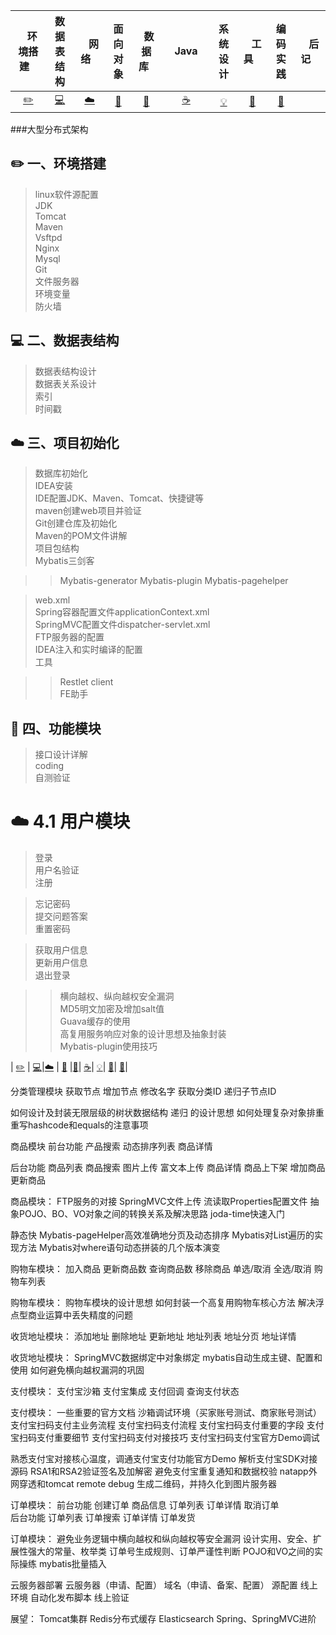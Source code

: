 <!--| Ⅰ | Ⅱ | Ⅲ | Ⅳ | Ⅴ | Ⅵ | Ⅶ | Ⅷ | Ⅸ | Ⅹ |
| :--------: | :---------: | :---------: | :---------: | :---------: | :---------:| :---------: | :-------: | :-------:| :------:|
| 环境搭建[:pencil2:](#pencil2-环境搭建) | 数据表结构[:computer:](#computer-数据表结构)|网络[:cloud:](#cloud-网络) | 面向对象[:art:](#art-面向对象) |数据库[:floppy_disk:](#floppy_disk-数据库)| Java [:coffee:](#coffee-java)| 系统设计[:bulb:](#bulb-系统设计)| 工具[:wrench:](#wrench-工具)| 编码实践[:watermelon:](#watermelon-编码实践)| 后记[:memo:](#memo-后记) | -->

| &nbsp;&nbsp;&nbsp;环境搭建&nbsp;&nbsp;&nbsp; | 数据表结构 | &nbsp;&nbsp;&nbsp;网络&nbsp;&nbsp;&nbsp; | 面向对象 | &nbsp;&nbsp;数据库&nbsp;&nbsp; | &nbsp;&nbsp;&nbsp;Java&nbsp;&nbsp;&nbsp; | 系统设计 | &nbsp;&nbsp;&nbsp;工具&nbsp;&nbsp;&nbsp; | 编码实践 |&nbsp;&nbsp;&nbsp;后记&nbsp;&nbsp;&nbsp; |  
| :--------: | :---------: | :---------: | :---------: | :---------: | :---------:| :---------: | :-------: | :-------:| :------:|
| [:pencil2:](#pencil2-环境搭建) | [:computer:](#computer-数据表结构)|[:cloud:](#cloud-网络) | [:art:](#art-面向对象) |[:floppy_disk:](#floppy_disk-数据库)|  [:coffee:](#coffee-java)| [:bulb:](#bulb-系统设计)| [:wrench:](#wrench-工具)| [:watermelon:](#watermelon-编码实践)| 


###大型分布式架构

## :pencil2: 一、环境搭建
> linux软件源配置</br>
> JDK</br>
> Tomcat</br>
> Maven</br>
> Vsftpd</br>
> Nginx</br>
> Mysql</br>
> Git</br>
> 文件服务器</br>
> 环境变量</br>
> 防火墙</br>

## :computer: 二、数据表结构
> 数据表结构设计</br>
> 数据表关系设计</br>
> 索引</br>
> 时间戳</br>

## :cloud: 三、项目初始化

> 数据库初始化</br>
> IDEA安装</br>
> IDE配置JDK、Maven、Tomcat、快捷键等</br>
> maven创建web项目并验证</br>
> Git创建仓库及初始化</br>
> Maven的POM文件讲解</br>
> 项目包结构</br>
> Mybatis三剑客</br>

>>Mybatis-generator
>>Mybatis-plugin
>>Mybatis-pagehelper

> web.xml</br>
> Spring容器配置文件applicationContext.xml</br>
> SpringMVC配置文件dispatcher-servlet.xml</br>
> FTP服务器的配置</br>
> IDEA注入和实时编译的配置</br>
> 工具</br>

>>Restlet client</br>
>>FE助手</br>


## :art: 四、功能模块
> 接口设计详解</br>
> coding</br>
> 自测验证</br>


# :cloud: 4.1 用户模块
> 登录</br>
> 用户名验证</br>
> 注册</br>

> 忘记密码</br>
> 提交问题答案</br>
> 重置密码</br>

> 获取用户信息</br>
> 更新用户信息</br>
> 退出登录</br>					
			
>> 横向越权、纵向越权安全漏洞</br>
>> MD5明文加密及增加salt值</br>
>> Guava缓存的使用</br>
>> 高复用服务响应对象的设计思想及抽象封装</br>
>> Mybatis-plugin使用技巧</br>				


| [:pencil2:](#pencil2-环境搭建) | [:computer:](#computer-数据表结构)|[:cloud:](#cloud-网络) | [:art:](#art-面向对象) |[:floppy_disk:](#floppy_disk-数据库)|  [:coffee:](#coffee-java)| [:bulb:](#bulb-系统设计)| [:wrench:](#wrench-工具)| [:watermelon:](#watermelon-编码实践)| 




分类管理模块
获取节点	增加节点	修改名字
获取分类ID	递归子节点ID	 

如何设计及封装无限层级的树状数据结构
递归
的设计思想
如何处理复杂对象排重
重写hashcode和equals的注意事项

商品模块
前台功能
产品搜索	动态排序列表	商品详情

后台功能
商品列表	商品搜索	图片上传
富文本上传	商品详情	商品上下架
增加商品	更新商品

商品模块：
FTP服务的对接
SpringMVC文件上传
流读取Properties配置文件
抽象POJO、BO、VO对象之间的转换关系及解决思路
joda-time快速入门

静态快
Mybatis-pageHelper高效准确地分页及动态排序
Mybatis对List遍历的实现方法
Mybatis对where语句动态拼装的几个版本演变

购物车模块：
加入商品	更新商品数	查询商品数
移除商品	单选/取消	全选/取消
购物车列表	 

购物车模块：
购物车模块的设计思想
如何封装一个高复用购物车核心方法
解决浮点型商业运算中丢失精度的问题

收货地址模块：
添加地址	删除地址	更新地址
地址列表	地址分页	地址详情

收货地址模块：
SpringMVC数据绑定中对象绑定
mybatis自动生成主键、配置和使用
如何避免横向越权漏洞的巩固

支付模块：
支付宝沙箱		支付宝集成		支付回调
查询支付状态

支付模块：
一些重要的官方文档
沙箱调试环境（买家账号测试、商家账号测试）
支付宝扫码支付主业务流程
支付宝扫码支付流程
支付宝扫码支付重要的字段
支付宝扫码支付重要细节
支付宝扫码支付对接技巧
支付宝扫码支付宝官方Demo调试

熟悉支付宝对接核心温度，调通支付宝支付功能官方Demo
解析支付宝SDK对接源码
RSA1和RSA2验证签名及加解密
避免支付宝重复通知和数据校验
natapp外网穿透和tomcat remote debug
生成二维码，并持久化到图片服务器

订单模块：
前台功能
创建订单	商品信息	订单列表
订单详情	取消订单	
后台功能
订单列表	订单搜索	订单详情
订单发货

订单模块：
避免业务逻辑中横向越权和纵向越权等安全漏洞
设计实用、安全、扩展性强大的常量、枚举类
订单号生成规则、订单严谨性判断
POJO和VO之间的实际操练
mybatis批量插入

云服务器部署
云服务器（申请、配置）
域名（申请、备案、配置）
源配置
线上环境
自动化发布脚本
线上验证

展望：
Tomcat集群
Redis分布式缓存
Elasticsearch
Spring、SpringMVC进阶











